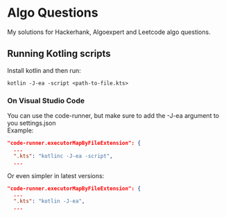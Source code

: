 # Algo Questions
My solutions for Hackerhank, Algoexpert and Leetcode algo questions.

## Running Kotling scripts
Install kotlin and then run:
```
kotlin -J-ea -script <path-to-file.kts>
```

### On Visual Studio Code
You can use the code-runner, but make sure to add the -J-ea argument to you settings.json  
Example:
``` json
"code-runner.executorMapByFileExtension": {
  ...
  ".kts": "kotlinc -J-ea -script",
  ...
```
Or even simpler in latest versions:
``` json
"code-runner.executorMapByFileExtension": {
  ...
  ".kts": "kotlin -J-ea",
  ...
```
